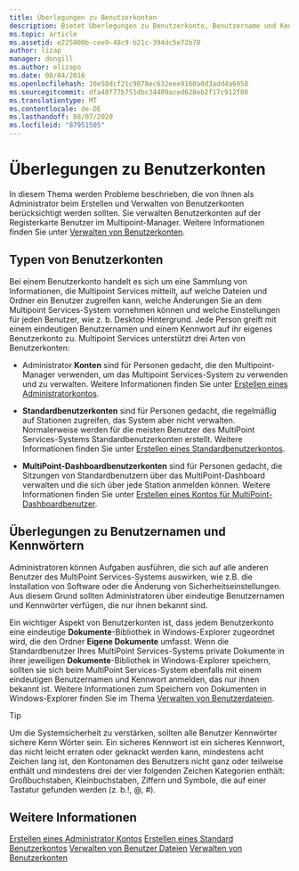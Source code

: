 ```yaml
---
title: Überlegungen zu Benutzerkonten
description: Bietet Überlegungen zu Benutzerkonto, Benutzername und Kennwort für Multipoint Services
ms.topic: article
ms.assetid: e225900b-cee9-48c9-b21c-394dc5e72b78
author: lizap
manager: dongill
ms.author: elizapo
ms.date: 08/04/2016
ms.openlocfilehash: 10e58dcf21c9878ec632eee9160a0d3add4a6958
ms.sourcegitcommit: dfa48f77b751dbc34409aced628eb2f17c912f08
ms.translationtype: MT
ms.contentlocale: de-DE
ms.lasthandoff: 08/07/2020
ms.locfileid: "87951505"
---
```

# <a name="user-account-considerations"></a>Überlegungen zu Benutzerkonten
In diesem Thema werden Probleme beschrieben, die von Ihnen als Administrator beim Erstellen und Verwalten von Benutzerkonten berücksichtigt werden sollten. Sie verwalten Benutzerkonten auf der Registerkarte Benutzer im Multipoint-Manager. Weitere Informationen finden Sie unter [Verwalten von Benutzerkonten](Manage-User-Accounts.md).

## <a name="user-account-types"></a>Typen von Benutzerkonten
Bei einem Benutzerkonto handelt es sich um eine Sammlung von Informationen, die Multipoint Services mitteilt, auf welche Dateien und Ordner ein Benutzer zugreifen kann, welche Änderungen Sie an dem Multipoint Services-System vornehmen können und welche Einstellungen für jeden Benutzer, wie z. b. Desktop Hintergrund. Jede Person greift mit einem eindeutigen Benutzernamen und einem Kennwort auf ihr eigenes Benutzerkonto zu. Multipoint Services unterstützt drei Arten von Benutzerkonten:

-   Administrator **Konten** sind für Personen gedacht, die den Multipoint-Manager verwenden, um das Multipoint Services-System zu verwenden und zu verwalten. Weitere Informationen finden Sie unter [Erstellen eines Administratorkontos](Create-an-Administrative-User-Account.md).

-   **Standardbenutzerkonten** sind für Personen gedacht, die regelmäßig auf Stationen zugreifen, das System aber nicht verwalten. Normalerweise werden für die meisten Benutzer des MultiPoint Services-Systems Standardbenutzerkonten erstellt. Weitere Informationen finden Sie unter [Erstellen eines Standardbenutzerkontos](Create-a-Standard-User-Account.md).

-   **MultiPoint-Dashboardbenutzerkonten** sind für Personen gedacht, die Sitzungen von Standardbenutzern über das MultiPoint-Dashboard verwalten und die sich über jede Station anmelden können. Weitere Informationen finden Sie unter [Erstellen eines Kontos für MultiPoint-Dashboardbenutzer](Create-a-MultiPoint-Dashboard-User-Account.md).

## <a name="user-name-and-password-considerations"></a>Überlegungen zu Benutzernamen und Kennwörtern
Administratoren können Aufgaben ausführen, die sich auf alle anderen Benutzer des MultiPoint Services-Systems auswirken, wie z.B. die Installation von Software oder die Änderung von Sicherheitseinstellungen. Aus diesem Grund sollten Administratoren über eindeutige Benutzernamen und Kennwörter verfügen, die nur ihnen bekannt sind.

Ein wichtiger Aspekt von Benutzerkonten ist, dass jedem Benutzerkonto eine eindeutige **Dokumente**-Bibliothek in Windows-Explorer zugeordnet wird, die den Ordner **Eigene Dokumente** umfasst. Wenn die Standardbenutzer Ihres MultiPoint Services-Systems private Dokumente in ihrer jeweiligen **Dokumente**-Bibliothek in Windows-Explorer speichern, sollten sie sich beim MultiPoint Services-System ebenfalls mit einem eindeutigen Benutzernamen und Kennwort anmelden, das nur ihnen bekannt ist. Weitere Informationen zum Speichern von Dokumenten in Windows-Explorer finden Sie im Thema [Verwalten von Benutzerdateien](Manage-User-Files.md).

> [!TIP]
> Um die Systemsicherheit zu verstärken, sollten alle Benutzer Kennwörter sichere Kenn Wörter sein. Ein sicheres Kennwort ist ein sicheres Kennwort, das nicht leicht erraten oder geknackt werden kann, mindestens acht Zeichen lang ist, den Kontonamen des Benutzers nicht ganz oder teilweise enthält und mindestens drei der vier folgenden Zeichen Kategorien enthält: Großbuchstaben, Kleinbuchstaben, Ziffern und Symbole, die auf einer Tastatur gefunden werden (z. b.!, @, #).

## <a name="see-also"></a>Weitere Informationen
[Erstellen eines Administrator Kontos](Create-an-Administrative-User-Account.md) 
 [Erstellen eines Standard Benutzerkontos](Create-a-Standard-User-Account.md) 
 [Verwalten von Benutzer Dateien](Manage-User-Files.md) 
 [Verwalten von Benutzerkonten](Manage-User-Accounts.md)